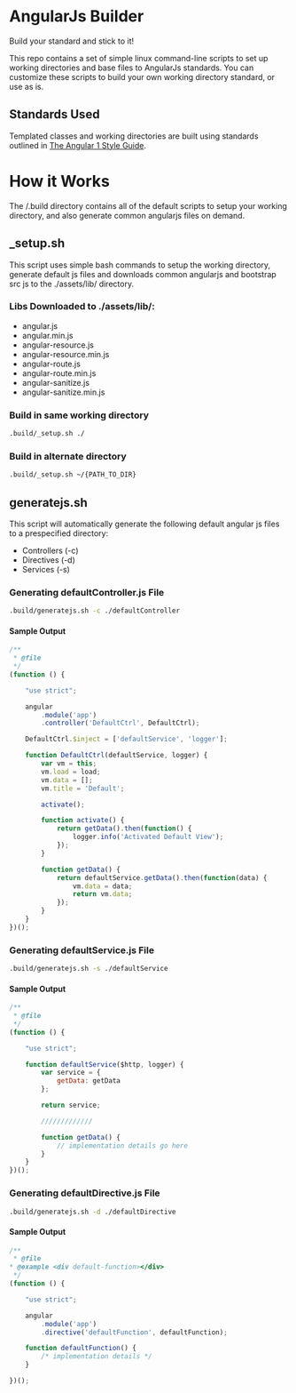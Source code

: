 # AngularJs Builder

Build your standard and stick to it!

This repo contains a set of simple linux command-line scripts to set up working directories 
and base files to AngularJs standards. You can customize these scripts to build your own working
directory standard, or use as is.

## Standards Used

Templated classes and working directories are built using standards 
outlined in [The Angular 1 Style Guide](https://github.com/johnpapa/angular-styleguide/tree/master/a1/README.md). 

# How it Works

The /.build directory contains all of the default scripts to setup your working directory, and 
also generate common angularjs files on demand. 

## _setup.sh

This script uses simple bash commands to setup the working directory, generate default js files
and downloads common angularjs and bootstrap src js to the ./assets/lib/ directory.

### Libs Downloaded to ./assets/lib/:

* angular.js                                     
* angular.min.js                                  
* angular-resource.js    
* angular-resource.min.js     
* angular-route.js              
* angular-route.min.js             
* angular-sanitize.js             
* angular-sanitize.min.js               
 
### Build in same working directory
 
 ``` sh
 .build/_setup.sh ./
```
### Build in alternate directory

 ``` sh
 .build/_setup.sh ~/{PATH_TO_DIR}
```

## generatejs.sh

This script will automatically generate the following default angular js files to a prespecified 
directory:

* Controllers (-c)
* Directives (-d)
* Services (-s)

### Generating defaultController.js File

 ``` sh
 .build/generatejs.sh -c ./defaultController
```

#### Sample Output

``` js
/**
 * @file
 */
(function () {

    "use strict";

    angular
        .module('app')
        .controller('DefaultCtrl', DefaultCtrl);

    DefaultCtrl.$inject = ['defaultService', 'logger'];

    function DefaultCtrl(defaultService, logger) {
        var vm = this;
        vm.load = load;
        vm.data = [];
        vm.title = 'Default';

        activate();

        function activate() {
            return getData().then(function() {
                logger.info('Activated Default View');
            });
        }

        function getData() {
            return defaultService.getData().then(function(data) {
                vm.data = data;
                return vm.data;
            });
        }
    }
})();
```

### Generating defaultService.js File

 ``` sh
 .build/generatejs.sh -s ./defaultService
```

#### Sample Output

``` js
/**
 * @file
 */
(function () {

    "use strict";

    function defaultService($http, logger) {
        var service = {
            getData: getData
        };

        return service;

        /////////////

        function getData() {
            // implementation details go here
        }
    }
})();
```

### Generating defaultDirective.js File

 ``` sh
 .build/generatejs.sh -d ./defaultDirective
```

#### Sample Output

``` js
/**
 * @file
* @example <div default-function></div>
 */
(function () {

    "use strict";

    angular
        .module('app')
        .directive('defaultFunction', defaultFunction);

    function defaultFunction() {
        /* implementation details */
    }

})();
```


